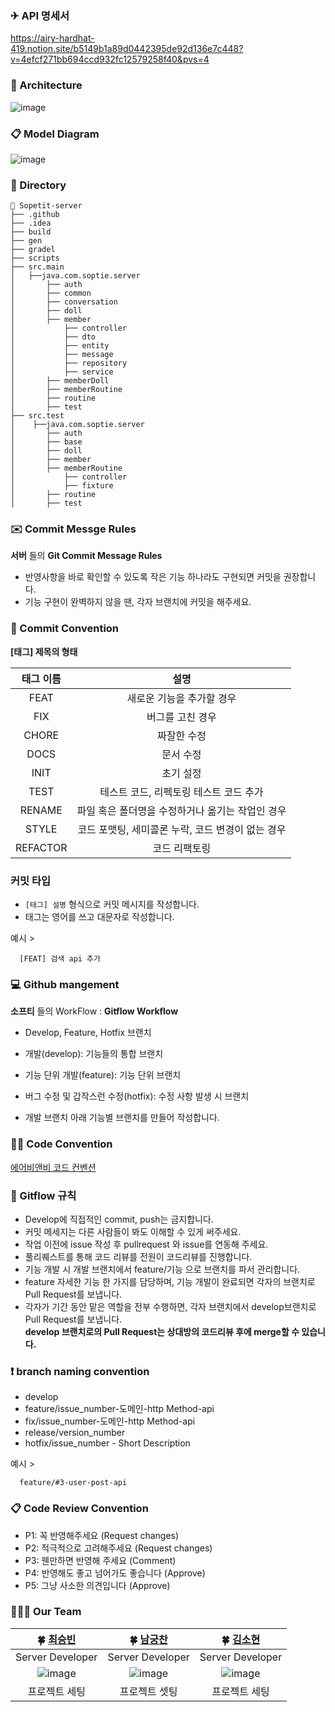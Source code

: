 ### ✈ API 명세서
https://airy-hardhat-419.notion.site/b5149b1a89d0442395de92d136e7c448?v=4efcf271bb694ccd932fc12579258f40&pvs=4

### 📑 Architecture
![image](https://github.com/Team-Sopetit/Sopetit-server/assets/80771842/fc4c347d-03fd-4298-a097-3110d36c92ad)

### 📋 Model Diagram
![image](https://github.com/Team-Sopetit/Sopetit-server/assets/80771842/a260dcff-292b-4dd1-8acd-030a57a57a65)

### 📖 Directory
```
📁 Sopetit-server
├── .github
├── .idea
├── build
├── gen
├── gradel
├── scripts
├── src.main
│   ├──java.com.soptie.server
│       ├── auth
│       ├── common
│       ├── conversation
│       ├── doll
│       ├── member
│           ├── controller
│           ├── dto
│           ├── entity
│           ├── message
│           ├── repository
│           ├── service
│       ├── memberDoll
│       ├── memberRoutine
│       ├── routine
│       ├── test
├── src.test
│    ├──java.com.soptie.server
│       ├── auth
│       ├── base
│       ├── doll
│       ├── member
│       ├── memberRoutine
│           ├── controller
│           ├── fixture
│       ├── routine
│       ├── test
```

### ✉️ Commit Messge Rules

**서버** 들의 **Git Commit Message Rules**

- 반영사항을 바로 확인할 수 있도록 작은 기능 하나라도 구현되면 커밋을 권장합니다.
- 기능 구현이 완벽하지 않을 땐, 각자 브랜치에 커밋을 해주세요.

### 📌 Commit Convention

**[태그] 제목의 형태**

| 태그 이름 |                       설명                        |
| :-------: | :-----------------------------------------------: |
|   FEAT    |             새로운 기능을 추가할 경우             |
|    FIX    |                 버그를 고친 경우                  |
|   CHORE   |                    짜잘한 수정                    |
|   DOCS    |                     문서 수정                     |
|   INIT    |                     초기 설정                     |
|   TEST    |      테스트 코드, 리펙토링 테스트 코드 추가       |
|  RENAME   | 파일 혹은 폴더명을 수정하거나 옮기는 작업인 경우  |
|   STYLE   | 코드 포맷팅, 세미콜론 누락, 코드 변경이 없는 경우 |
| REFACTOR  |                   코드 리팩토링                   |

### **커밋 타입**

- `[태그] 설명` 형식으로 커밋 메시지를 작성합니다.
- 태그는 영어를 쓰고 대문자로 작성합니다.

예시 >

```
  [FEAT] 검색 api 추가
```

### **💻 Github mangement**

**소프티** 들의 WorkFlow : **Gitflow Workflow**

- Develop, Feature, Hotfix 브랜치

- 개발(develop): 기능들의 통합 브랜치

- 기능 단위 개발(feature): 기능 단위 브랜치

- 버그 수정 및 갑작스런 수정(hotfix): 수정 사항 발생 시 브랜치

- 개발 브랜치 아래 기능별 브랜치를 만들어 작성합니다.

### ✍🏻 Code Convention

[에어비앤비 코드 컨벤션](https://github.com/airbnb/javascript)

### 📍 Gitflow 규칙

- Develop에 직접적인 commit, push는 금지합니다.
- 커밋 메세지는 다른 사람들이 봐도 이해할 수 있게 써주세요.
- 작업 이전에 issue 작성 후 pullrequest 와 issue를 연동해 주세요.
- 풀리퀘스트를 통해 코드 리뷰를 전원이 코드리뷰를 진행합니다.
- 기능 개발 시 개발 브랜치에서 feature/기능 으로 브랜치를 파서 관리합니다.
- feature 자세한 기능 한 가지를 담당하며, 기능 개발이 완료되면 각자의 브랜치로 Pull Request를 보냅니다.
- 각자가 기간 동안 맡은 역할을 전부 수행하면, 각자 브랜치에서 develop브랜치로 Pull Request를 보냅니다.  
  **develop 브랜치로의 Pull Request는 상대방의 코드리뷰 후에 merge할 수 있습니다.**

### ❗️ branch naming convention

- develop
- feature/issue_number-도메인-http Method-api
- fix/issue_number-도메인-http Method-api
- release/version_number
- hotfix/issue_number - Short Description

예시 >

```
  feature/#3-user-post-api
```

### 📋 Code Review Convention

- P1: 꼭 반영해주세요 (Request changes)
- P2: 적극적으로 고려해주세요 (Request changes)
- P3: 웬만하면 반영해 주세요 (Comment)
- P4: 반영해도 좋고 넘어가도 좋습니다 (Approve)
- P5: 그냥 사소한 의견입니다 (Approve)

### 👩‍👧‍👧 Our Team

|        **🍀 [최승빈](https://github.com/csb9427)**  |    **🍀 [남궁찬](https://github.com/Chan531)**                 |**🍀 [김소현](https://github.com/thguss)**                 |
  |:-----------------------------------:|:-----------------------------------:|:-----------------------------------:|
|   Server Developer  |    Server Developer     |   Server Developer |
| ![image](https://github.com/Team-Sopetit/Sopetit-server/assets/80771842/4eaa9aaa-b834-4883-91c8-cb5dd3005c5d) |   ![image](https://github.com/Team-Sopetit/Sopetit-server/assets/80771842/3e82a81c-1710-4199-8c5c-c920fdb8229b) |   ![image](https://github.com/Team-Sopetit/Sopetit-server/assets/80771842/ca9420e7-744d-4725-a9d9-36f79669fd04) |
|        프로젝트 세팅<br />    |       프로젝트 셋팅<br/>      |   프로젝트 세팅<br />    |  
